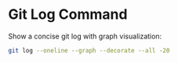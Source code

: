 # Git Log Command

Show a concise git log with graph visualization:

```bash
git log --oneline --graph --decorate --all -20
```